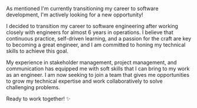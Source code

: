 As mentioned I'm currently transitioning my career to software development, I'm actively looking for a new opportunity! 

I decided to transition my career to software engineering after working closely with engineers for almost 6 years in operations. I believe that continuous practice, self-driven learning, and a passion for the craft are key to becoming a great engineer, and I am committed to honing my technical skills to achieve this goal.

My experience in stakeholder management, project management, and communication has equipped me with soft skills that I can bring to my work as an engineer. I am now seeking to join a team that gives me opportunities to grow my technical expertise and work collaboratively to solve challenging problems.

Ready to work together! ✨

<!---
jessnmo/jessnmo is a ✨ special ✨ repository because its `README.md` (this file) appears on your GitHub profile.
You can click the Preview link to take a look at your changes.
--->

